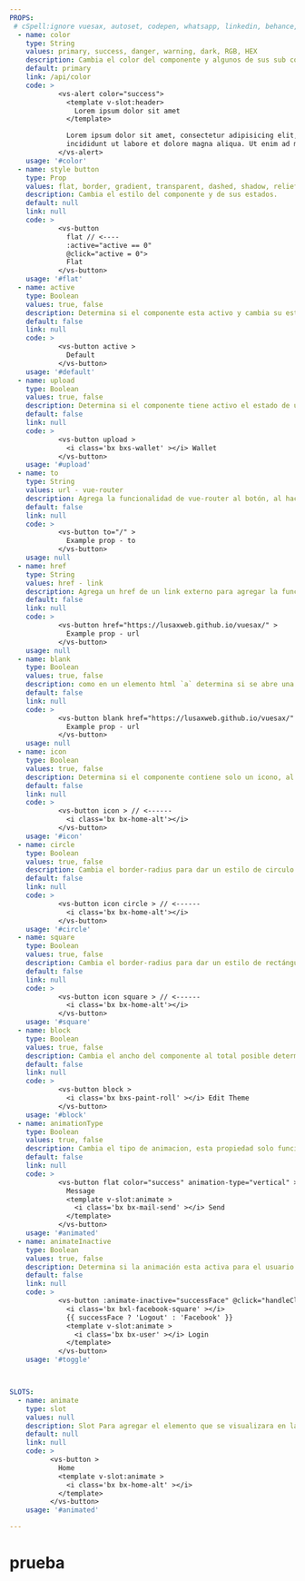 ```yaml
---
PROPS:
 # cSpell:ignore vuesax, autoset, codepen, whatsapp, linkedin, behance, dribbble
  - name: color
    type: String
    values: primary, success, danger, warning, dark, RGB, HEX
    description: Cambia el color del componente y algunos de sus sub componentes.
    default: primary
    link: /api/color
    code: >
            <vs-alert color="success">
              <template v-slot:header>
                Lorem ipsum dolor sit amet
              </template>

              Lorem ipsum dolor sit amet, consectetur adipisicing elit, sed do eiusmod tempor
              incididunt ut labore et dolore magna aliqua. Ut enim ad minim veniam.
            </vs-alert>
    usage: '#color'
  - name: style button
    type: Prop
    values: flat, border, gradient, transparent, dashed, shadow, relief, floating
    description: Cambia el estilo del componente y de sus estados.
    default: null
    link: null
    code: >
            <vs-button
              flat // <----
              :active="active == 0"
              @click="active = 0">
              Flat
            </vs-button>
    usage: '#flat'
  - name: active
    type: Boolean
    values: true, false
    description: Determina si el componente esta activo y cambia su estilo a ese estado.
    default: false
    link: null
    code: >
            <vs-button active >
              Default
            </vs-button>
    usage: '#default'
  - name: upload
    type: Boolean
    values: true, false
    description: Determina si el componente tiene activo el estado de upload cambiando el estilo y agregando animación.
    default: false
    link: null
    code: >
            <vs-button upload >
              <i class='bx bxs-wallet' ></i> Wallet
            </vs-button>
    usage: '#upload'
  - name: to
    type: String
    values: url - vue-router
    description: Agrega la funcionalidad de vue-router al botón, al hacer click se va a redirigir a la ruta pasada.
    default: false
    link: null
    code: >
            <vs-button to="/" >
              Example prop - to
            </vs-button>
    usage: null
  - name: href
    type: String
    values: href - link
    description: Agrega un href de un link externo para agregar la funcionalidad al hacer click en el componente.
    default: false
    link: null
    code: >
            <vs-button href="https://lusaxweb.github.io/vuesax/" >
              Example prop - url
            </vs-button>
    usage: null
  - name: blank
    type: Boolean
    values: true, false
    description: como en un elemento html `a` determina si se abre una nueva ventana o se sustituye la actual.
    default: false
    link: null
    code: >
            <vs-button blank href="https://lusaxweb.github.io/vuesax/" >
              Example prop - url
            </vs-button>
    usage: null
  - name: icon
    type: Boolean
    values: true, false
    description: Determina si el componente contiene solo un icono, al agregar esta propiedad el componente tiene un ancho y alto igual.
    default: false
    link: null
    code: >
            <vs-button icon > // <------
              <i class='bx bx-home-alt'></i>
            </vs-button>
    usage: '#icon'
  - name: circle
    type: Boolean
    values: true, false
    description: Cambia el border-radius para dar un estilo de circulo.
    default: false
    link: null
    code: >
            <vs-button icon circle > // <------
              <i class='bx bx-home-alt'></i>
            </vs-button>
    usage: '#circle'
  - name: square
    type: Boolean
    values: true, false
    description: Cambia el border-radius para dar un estilo de rectángulo.
    default: false
    link: null
    code: >
            <vs-button icon square > // <------
              <i class='bx bx-home-alt'></i>
            </vs-button>
    usage: '#square'
  - name: block
    type: Boolean
    values: true, false
    description: Cambia el ancho del componente al total posible determinado por el elemento padre.
    default: false
    link: null
    code: >
            <vs-button block >
              <i class='bx bxs-paint-roll' ></i> Edit Theme
            </vs-button>
    usage: '#block'
  - name: animationType
    type: Boolean
    values: true, false
    description: Cambia el tipo de animacion, esta propiedad solo funciona si se tiene el <code>slot</code> animate.
    default: false
    link: null
    code: >
            <vs-button flat color="success" animation-type="vertical" >
              Message
              <template v-slot:animate >
                <i class='bx bx-mail-send' ></i> Send
              </template>
            </vs-button>
    usage: '#animated'
  - name: animateInactive
    type: Boolean
    values: true, false
    description: Determina si la animación esta activa para el usuario al hacer hover.
    default: false
    link: null
    code: >
            <vs-button :animate-inactive="successFace" @click="handleClickFace" :loading="loadingFace" color="facebook">
              <i class='bx bxl-facebook-square' ></i>
              {{ successFace ? 'Logout' : 'Facebook' }}
              <template v-slot:animate >
                <i class='bx bx-user' ></i> Login
              </template>
            </vs-button>
    usage: '#toggle'



SLOTS:
  - name: animate
    type: slot
    values: null
    description: Slot Para agregar el elemento que se visualizara en la animacion.
    default: null
    link: null
    code: >
          <vs-button >
            Home
            <template v-slot:animate >
              <i class='bx bx-home-alt' ></i>
            </template>
          </vs-button>
    usage: '#animated'

---
```


# prueba


